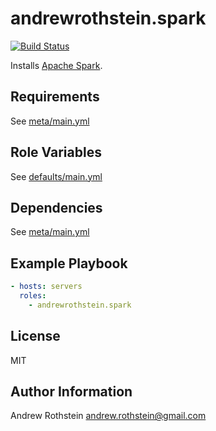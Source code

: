 andrewrothstein.spark
=========
[![Build Status](https://travis-ci.org/andrewrothstein/ansible-spark.svg?branch=master)](https://travis-ci.org/andrewrothstein/ansible-spark)

Installs [Apache Spark](https://spark.apache.org).

Requirements
------------

See [meta/main.yml](meta/main.yml)

Role Variables
--------------

See [defaults/main.yml](defaults/main.yml)

Dependencies
------------

See [meta/main.yml](meta/main.yml)

Example Playbook
----------------

```yml
- hosts: servers
  roles:
    - andrewrothstein.spark
```

License
-------

MIT

Author Information
------------------

Andrew Rothstein <andrew.rothstein@gmail.com>
